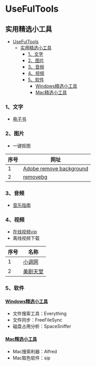 # UseFulTools
## 实用精选小工具


- [UseFulTools](#usefultools)
  - [实用精选小工具](#实用精选小工具)
    - [1、文字](#1文字)
    - [2、图片](#2图片)
    - [3、音频](#3音频)
    - [4、视频](#4视频)
    - [5、软件](#5软件)
      - [Windows精选小工具](#windows精选小工具)
      - [Mac精选小工具](#mac精选小工具)

### 1、文字
- [电子书](https://github.com/guoshijie/UseFulTools/blob/main/01-txt/%E7%94%B5%E5%AD%90%E4%B9%A6.md)

### 2、图片
- 一键抠图

序号 | 网址
--- | ---
1|[Adobe remove background](https://www.adobe.com/express/feature/image/transparent-background)
2|[removebg](https://www.remove.bg/zh/upload)

### 3、音频
- [音乐指南](https://github.com/guoshijie/UseFulTools/blob/main/03-audio/music.md)

### 4、视频
- [在线视频vip](https://github.com/guoshijie/UseFulTools/blob/main/04-video/video.md)
- 离线视频下载

序号 | 名称
--- | --- 
1|[小调网](http://www.xiaopian.com/)
2|[美剧天堂](https://www.meijutt.tv/)

### 5、软件
#### [Windows精选小工具](https://github.com/guoshijie/UseFulTools/blob/main/05-saftware/windows.md)
- 文件搜索工具：Everything
- 文件同步：FreeFileSync
- 磁盘占用分析：SpaceSniffer


#### [Mac精选小工具](https://github.com/guoshijie/UseFulTools/blob/main/05-saftware/mac.md)
- Mac搜索利器：Alfred
- Mac取色软件：sip

